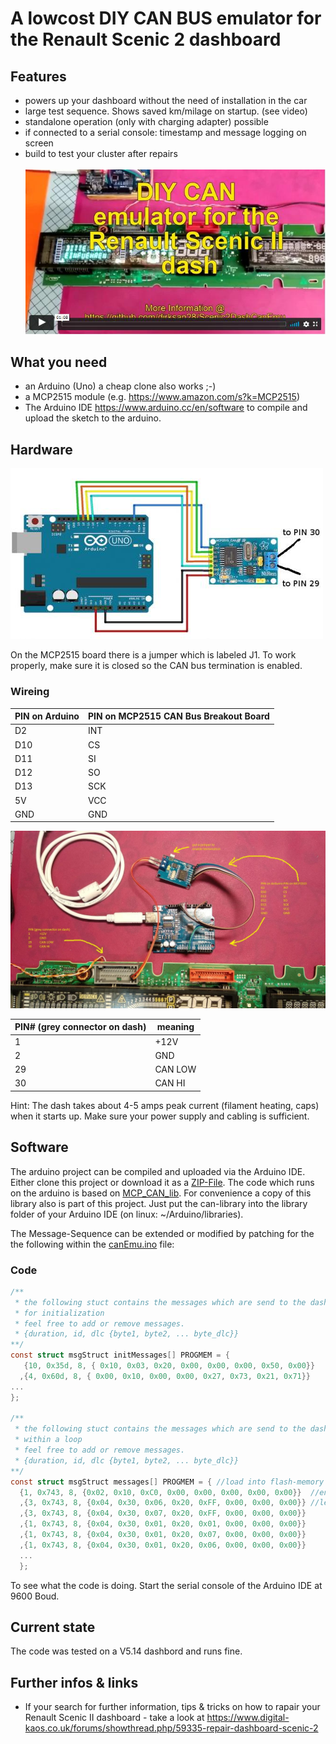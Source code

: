 # A lowcost DIY CAN BUS emulator for the Renault Scenic 2 dashboard

## Features
- powers up your dashboard without the need of installation in the car
- large test sequence. Shows saved km/milage on startup. (see video) 
- standalone operation (only with charging adapter) possible
- if connected to a serial console: timestamp and message logging on screen
- build to test your cluster after repairs
\
\
[![Little red riding hood](./pics/vidThumb.jpg)](https://vimeo.com/568058419 "CAN bus - Emulator in action - Click to Watch!")

## What you need
- an Arduino (Uno) a cheap clone also works ;-)
- a MCP2515 module (e.g. https://www.amazon.com/s?k=MCP2515)
- The Arduino IDE https://www.arduino.cc/en/software to compile and upload the sketch to the arduino. 

## Hardware
![](./pics/mcp2515-arduino.jpg)

On the MCP2515 board there is a jumper which is labeled J1.
To work properly, make sure it is closed so the CAN bus termination is enabled.

### Wireing
| PIN on Arduino  | PIN on MCP2515 CAN Bus Breakout Board  |
| ------------ | ------------ |
|D2|INT|
|D10|CS|
|D11|SI|
|D12|SO|
|D13|SCK|
|5V |VCC|
|GND|GND|

![](./pics/wireing.jpg)

|PIN# (grey connector on dash)| meaning|
| ------------ | ------------ |
|1|+12V|
|2|GND|
|29|CAN LOW|
|30|CAN HI|

Hint: The dash takes about 4-5 amps peak current (filament heating, caps) when it starts up. Make sure your power supply and cabling is sufficient.

## Software
The arduino project can be compiled and uploaded via the Arduino IDE. Either clone this project or download it as a [ZIP-File](https://github.com/dirksan28/Scenic2DashCanEmu/archive/refs/heads/main.zip).
The code which runs on the arduino is based on [MCP_CAN_lib](https://github.com/coryjfowler/MCP_CAN_lib).
For convenience a copy of this library also is part of this project. Just put the can-library into the library folder of your Arduino IDE (on linux: ~/Arduino/libraries).

The Message-Sequence can be extended or modified by patching for the the following within the [canEmu.ino](./Arduino/canEmulator/canEmulator.ino "link to canEmu.ino") file:

### Code
```c
/**
 * the following stuct contains the messages which are send to the dash
 * for initialization
 * feel free to add or remove messages.
 * {duration, id, dlc {byte1, byte2, ... byte_dlc}}
**/
const struct msgStruct initMessages[] PROGMEM = {
   {10, 0x35d, 8, { 0x10, 0x03, 0x20, 0x00, 0x00, 0x00, 0x50, 0x00}}   //dash on
  ,{4, 0x60d, 8, { 0x00, 0x10, 0x00, 0x00, 0x27, 0x73, 0x21, 0x71}}    //reset displ state
...
};

/**
 * the following stuct contains the messages which are send to the dash
 * within a loop
 * feel free to add or remove messages.
 * {duration, id, dlc {byte1, byte2, ... byte_dlc}}
**/
const struct msgStruct messages[] PROGMEM = { //load into flash-memory (sram was to small)
  {1, 0x743, 8, {0x02, 0x10, 0xC0, 0x00, 0x00, 0x00, 0x00, 0x00}}  //enable indicators
  ,{3, 0x743, 8, {0x04, 0x30, 0x06, 0x20, 0xFF, 0x00, 0x00, 0x00}} //left ind. lights
  ,{3, 0x743, 8, {0x04, 0x30, 0x07, 0x20, 0xFF, 0x00, 0x00, 0x00}}
  ,{1, 0x743, 8, {0x04, 0x30, 0x01, 0x20, 0x01, 0x00, 0x00, 0x00}}
  ,{1, 0x743, 8, {0x04, 0x30, 0x01, 0x20, 0x07, 0x00, 0x00, 0x00}}
  ,{1, 0x743, 8, {0x04, 0x30, 0x01, 0x20, 0x06, 0x00, 0x00, 0x00}}
  ...
  };
```
To see what the code is doing. Start the serial console of the Arduino IDE at 9600 Boud.

## Current state
The code was tested on a V5.14 dashbord and runs fine.

## Further infos & links
- If your search for further information, tips & tricks on how to rapair your Renault Scenic II dashboard - take a look at https://www.digital-kaos.co.uk/forums/showthread.php/59335-repair-dashboard-scenic-2

